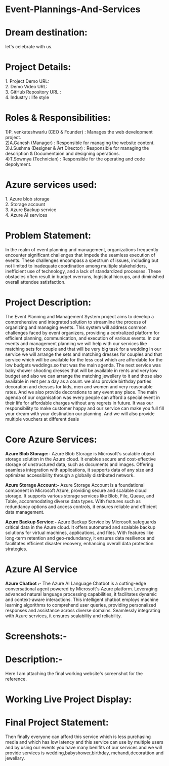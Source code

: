 # Event-Plannings-And-Services
<h1>Dream destination:</h1>
let's celebrate with us.
<h1>Project Details:</h1>
1.	Project Demo URL:<br>
2.	Demo Video URL: <br>
3.	GitHub Repository URL :<br>
4.	Industry : life style<br>

<h1>Roles & Responsibilities:</h1>
1)P. venkateshwarlu (CEO & Founder)                : Manages the web development project.<br>
2)A.Ganesh (Manager)                              : Responsible for managing the website content.<br>
3)J.Sushma (Designer & Art Director)              : Responsible for managing the description & Documentaion and designing operations.<br>
4)T.Sowmya (Technician)                           : Responsible for the operating and code depolyment.<br>
 <h1>Azure services used:</h1>
1.	Azure blob storage<br>
2.	Storage account<br>
3.	Azure Backup service<br>
4.	Azure AI services<br>

<h1>Problem Statement:</h1>
In the realm of event planning and management, organizations frequently encounter significant challenges that impede the seamless execution of events. These challenges encompass a spectrum of issues, including but not limited to inadequate coordination among multiple stakeholders, inefficient use of technology, and a lack of standardized processes. These obstacles often result in budget overruns, logistical hiccups, and diminished overall attendee satisfaction.

<h1>Project Description:</h1>
The Event Planning and Management System project aims to develop a comprehensive and integrated solution to streamline the process of organizing and managing events. This system will address common challenges faced by event organizers, providing a centralized platform for efficient planning, communication, and execution of various events. In our events and management planning we will help with our services like matching sets for couple and that will be very big task for a wedding in our service we will arrange the sets and matching dresses for couples and that service which will be available for the less cost which are affordable for the low budgets weddings.so that was the main agenda. 
The next service was baby shower shooting dresses that will be available in rents and very low budget and also we can arrange the matching jewellery to it and those also available in rent per a day as a count.  we also provide birthday parties decoration and dresses for kids, men and women and very reasonable rates. And we also provide decorations to any event any place. The main agenda of our organisation was every people can afford a special event in their life for affordable charges without any regrets in future. It was our responsibility to make customer happy and our service can make you full fill your dream with your destination our planning. And we will also provide multiple vouchers at different deals

<h1>Core Azure Services:</h1>
<b>Azure Blob Storage:-</b> Azure Blob Storage is Microsoft's scalable object storage solution in the Azure cloud. It enables secure and cost-effective storage of unstructured data, such as documents and images. Offering seamless integration with applications, it supports data of any size and optimizes accessibility through a globally distributed network. 



<b>Azure Storage Account:-</b> Azure Storage Account is a foundational component in Microsoft Azure, providing secure and scalable cloud storage. It supports various storage services like Blob, File, Queue, and Table, accommodating diverse data types. With features such as redundancy options and access controls, it ensures reliable and efficient data management.
 
 <b>Azure Backup Service:-</b> Azure Backup Service by Microsoft safeguards critical data in the Azure cloud. It offers automated and scalable backup solutions for virtual machines, applications, and files. With features like long-term retention and geo-redundancy, it ensures data resilience and facilitates efficient disaster recovery, enhancing overall data protection strategies.

<h1>Azure AI Service</h1>
<b>Azure Chatbot :-</b> The Azure AI Language Chatbot is a cutting-edge conversational agent powered by Microsoft's Azure platform. Leveraging advanced natural language processing capabilities, it facilitates dynamic and context-aware interactions. This intelligent chatbot employs machine learning algorithms to comprehend user queries, providing personalized responses and assistance across diverse domains. Seamlessly integrating with Azure services, it ensures scalability and reliability.
<h1>Screenshots:-</h1>
<h1>Description:-</h1>
Here I am attaching the final working website's screenshot for the reference.
<h1>Working Live Project Display:</h1>



<h1>Final Project Statement:</h1>
Then finally everyone can afford this service which is less purchasing media and which has low latency and this service can use by multiple users and by using our events you have many benifits of our services and we will provide services is wedding,babyshower,birthday, mehandi,decorattion and jewellary.
